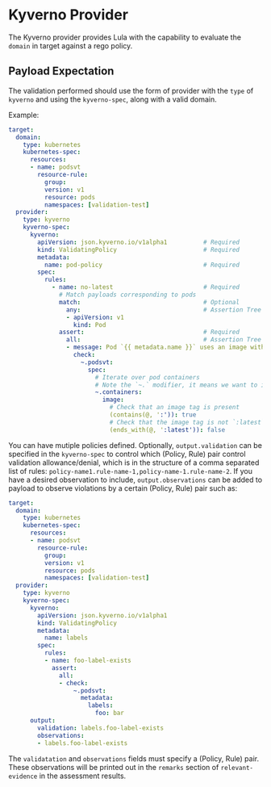 # Kyverno Provider

The Kyverno provider provides Lula with the capability to evaluate the `domain` in target against a rego policy. 

## Payload Expectation

The validation performed should use the form of provider with the `type` of `kyverno` and using the `kyverno-spec`, along with a valid domain.

Example:
```yaml
target:
  domain: 
    type: kubernetes
    kubernetes-spec:
      resources:
      - name: podsvt
        resource-rule:
          group:
          version: v1
          resource: pods
          namespaces: [validation-test]
  provider: 
    type: kyverno
    kyverno-spec:
      kyverno:
        apiVersion: json.kyverno.io/v1alpha1          # Required
        kind: ValidatingPolicy                        # Required
        metadata:
          name: pod-policy                            # Required
        spec:
          rules:
            - name: no-latest                         # Required
              # Match payloads corresponding to pods
              match:                                  # Optional
                any:                                  # Assertion Tree
                - apiVersion: v1
                  kind: Pod
              assert:                                 # Required
                all:                                  # Assertion Tree
                - message: Pod `{{ metadata.name }}` uses an image with tag `latest`
                  check:
                    ~.podsvt:
                      spec:
                        # Iterate over pod containers
                        # Note the `~.` modifier, it means we want to iterate over array elements in descendants
                        ~.containers:
                          image:
                            # Check that an image tag is present
                            (contains(@, ':')): true
                            # Check that the image tag is not `:latest`
                            (ends_with(@, ':latest')): false
```

You can have mutiple policies defined. Optionally, `output.validation` can be specified in the `kyverno-spec` to control which (Policy, Rule) pair control validation allowance/denial, which is in the structure of a comma separated list of rules: `policy-name1.rule-name-1,policy-name-1.rule-name-2`. If you have a desired observation to include, `output.observations` can be added to payload to observe violations by a certain (Policy, Rule) pair such as:
```yaml
target:
  domain: 
    type: kubernetes
    kubernetes-spec:
      resources:
      - name: podsvt
        resource-rule: 
          group: 
          version: v1 
          resource: pods
          namespaces: [validation-test] 
  provider: 
    type: kyverno
    kyverno-spec:
      kyverno:
        apiVersion: json.kyverno.io/v1alpha1
        kind: ValidatingPolicy
        metadata:
          name: labels
        spec:
          rules:
          - name: foo-label-exists
            assert:
              all:
              - check:
                  ~.podsvt:
                    metadata:
                      labels:
                        foo: bar
      output:
        validation: labels.foo-label-exists
        observations:
        - labels.foo-label-exists
```
The `validatation` and `observations` fields must specify a (Policy, Rule) pair. These observations will be printed out in the `remarks` section of `relevant-evidence` in the assessment results.

